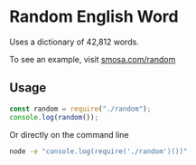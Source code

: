 # Random English Word
Uses a dictionary of 42,812 words.

To see an example, visit [smosa.com/random](https://smosa.com/random)

## Usage

~~~js
const random = require("./random");
console.log(random());
~~~

Or directly on the command line

~~~bash
node -e "console.log(require('./random')())"
~~~
